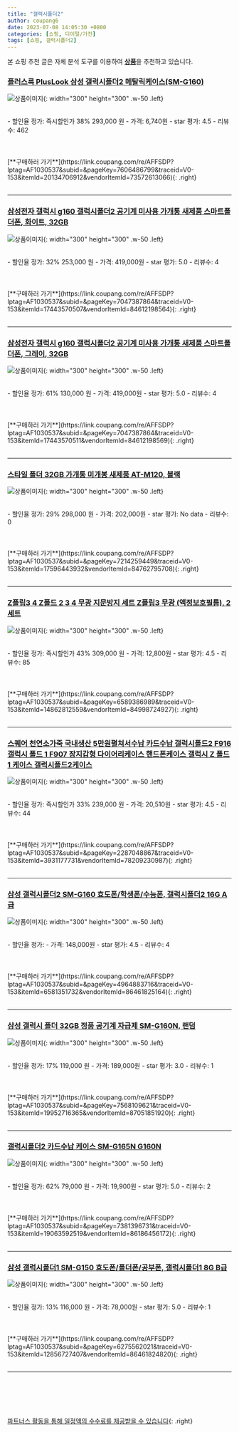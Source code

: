 ```yaml
---
title: "갤럭시폴더2"
author: coupang6
date: 2023-07-08 14:05:30 +0800
categories: [쇼핑, 디이털/가전]
tags: [쇼핑, 갤럭시폴더2]
---
```


본 쇼핑 추천 글은 자체 분석 도구를 이용하여 [**상품**](https://link.coupang.com/a/bao1ui)을 추천하고 있습니다.

### [플러스룩 PlusLook 삼성 갤럭시폴더2 메탈릭케이스(SM-G160)](https://link.coupang.com/re/AFFSDP?lptag=AF1030537&subid=&pageKey=7606486799&traceid=V0-153&itemId=20134706912&vendorItemId=73572613066)

![상품이미지](https://thumbnail7.coupangcdn.com/thumbnails/remote/230x230ex/image/vendor_inventory/0a81/6b5b42cc71f6966be514b97f86d06906309e8fceb696ce0059c361ec3d9f.png){: width="300" height="300" .w-50 .left}


<br>
- 할인율 정가: 즉시할인가 38%  293,000   원
- 가격: 6,740원
- star 평가: 4.5
- 리뷰수: 462
<br>
<br>
<br>
<br>
[**구매하러 가기**](https://link.coupang.com/re/AFFSDP?lptag=AF1030537&subid=&pageKey=7606486799&traceid=V0-153&itemId=20134706912&vendorItemId=73572613066){: .right}
<br>
<br>

---

### [삼성전자 갤럭시 g160 갤럭시폴더2 공기계 미사용 가개통 새제품 스마트폴더폰, 화이트, 32GB](https://link.coupang.com/re/AFFSDP?lptag=AF1030537&subid=&pageKey=7047387864&traceid=V0-153&itemId=17443570507&vendorItemId=84612198564)

![상품이미지](https://thumbnail9.coupangcdn.com/thumbnails/remote/230x230ex/image/vendor_inventory/fdb1/ecd6bdc6250e4d31a038085d2c6f1d24cf74f2e9af5763421f01d6180b4a.jpeg){: width="300" height="300" .w-50 .left}


<br>
- 할인율 정가: 32%  253,000   원
- 가격: 419,000원
- star 평가: 5.0
- 리뷰수: 4
<br>
<br>
<br>
<br>
[**구매하러 가기**](https://link.coupang.com/re/AFFSDP?lptag=AF1030537&subid=&pageKey=7047387864&traceid=V0-153&itemId=17443570507&vendorItemId=84612198564){: .right}
<br>
<br>

---

### [삼성전자 갤럭시 g160 갤럭시폴더2 공기계 미사용 가개통 새제품 스마트폴더폰, 그레이, 32GB](https://link.coupang.com/re/AFFSDP?lptag=AF1030537&subid=&pageKey=7047387864&traceid=V0-153&itemId=17443570511&vendorItemId=84612198569)

![상품이미지](https://thumbnail9.coupangcdn.com/thumbnails/remote/230x230ex/image/vendor_inventory/fdb1/ecd6bdc6250e4d31a038085d2c6f1d24cf74f2e9af5763421f01d6180b4a.jpeg){: width="300" height="300" .w-50 .left}


<br>
- 할인율 정가: 61%  130,000   원
- 가격: 419,000원
- star 평가: 5.0
- 리뷰수: 4
<br>
<br>
<br>
<br>
[**구매하러 가기**](https://link.coupang.com/re/AFFSDP?lptag=AF1030537&subid=&pageKey=7047387864&traceid=V0-153&itemId=17443570511&vendorItemId=84612198569){: .right}
<br>
<br>

---

### [스타일 폴더 32GB 가개통 미개봉 새제품 AT-M120, 블랙](https://link.coupang.com/re/AFFSDP?lptag=AF1030537&subid=&pageKey=7214259449&traceid=V0-153&itemId=17596443932&vendorItemId=84762795708)

![상품이미지](https://thumbnail9.coupangcdn.com/thumbnails/remote/230x230ex/image/vendor_inventory/89cf/c79019f406c230d06861beebca0be9902d57b05928d25e873ed463d08e11.jpg){: width="300" height="300" .w-50 .left}


<br>
- 할인율 정가: 29%  298,000   원
- 가격: 202,000원
- star 평가: No data
- 리뷰수: 0
<br>
<br>
<br>
<br>
[**구매하러 가기**](https://link.coupang.com/re/AFFSDP?lptag=AF1030537&subid=&pageKey=7214259449&traceid=V0-153&itemId=17596443932&vendorItemId=84762795708){: .right}
<br>
<br>

---

### [Z플립3 4 Z폴드 2 3 4 무광 지문방지 세트 Z플립3 무광 (액정보호필름), 2세트](https://link.coupang.com/re/AFFSDP?lptag=AF1030537&subid=&pageKey=6589386989&traceid=V0-153&itemId=14862812559&vendorItemId=84998724927)

![상품이미지](https://thumbnail10.coupangcdn.com/thumbnails/remote/230x230ex/image/vendor_inventory/196f/53b9ce494ca6fbc193eb09d614291b9d2edc8f72a8ba05d8a1b17898d58b.jpg){: width="300" height="300" .w-50 .left}


<br>
- 할인율 정가: 즉시할인가 43%  309,000   원
- 가격: 12,800원
- star 평가: 4.5
- 리뷰수: 85
<br>
<br>
<br>
<br>
[**구매하러 가기**](https://link.coupang.com/re/AFFSDP?lptag=AF1030537&subid=&pageKey=6589386989&traceid=V0-153&itemId=14862812559&vendorItemId=84998724927){: .right}
<br>
<br>

---

### [스퀘어 천연소가죽 국내생산 5만원펼쳐서수납 카드수납 갤럭시폴드2 F916 갤럭시 폴드 1 F907 장지갑형 다이어리케이스 핸드폰케이스 갤럭시 Z 폴드 1 케이스 갤럭시폴드2케이스](https://link.coupang.com/re/AFFSDP?lptag=AF1030537&subid=&pageKey=2287048867&traceid=V0-153&itemId=3931177731&vendorItemId=78209230987)

![상품이미지](https://thumbnail9.coupangcdn.com/thumbnails/remote/230x230ex/image/vendor_inventory/f5ed/dd8909018972c45476c7d3f782461df968ad1f728a944fb213bcaf5d487d.jpg){: width="300" height="300" .w-50 .left}


<br>
- 할인율 정가: 즉시할인가 33%  239,000   원
- 가격: 20,510원
- star 평가: 4.5
- 리뷰수: 44
<br>
<br>
<br>
<br>
[**구매하러 가기**](https://link.coupang.com/re/AFFSDP?lptag=AF1030537&subid=&pageKey=2287048867&traceid=V0-153&itemId=3931177731&vendorItemId=78209230987){: .right}
<br>
<br>

---

### [삼성 갤럭시폴더2 SM-G160 효도폰/학생폰/수능폰, 갤럭시폴더2 16G A급](https://link.coupang.com/re/AFFSDP?lptag=AF1030537&subid=&pageKey=4964883716&traceid=V0-153&itemId=6581351732&vendorItemId=86461825164)

![상품이미지](https://thumbnail10.coupangcdn.com/thumbnails/remote/230x230ex/image/vendor_inventory/520a/206b57c33cad7ae10f34ae15fe784d26ec2c54e8bf2e921b2833a6082134.png){: width="300" height="300" .w-50 .left}


<br>
- 할인율 정가: 
- 가격: 148,000원
- star 평가: 4.5
- 리뷰수: 4
<br>
<br>
<br>
<br>
[**구매하러 가기**](https://link.coupang.com/re/AFFSDP?lptag=AF1030537&subid=&pageKey=4964883716&traceid=V0-153&itemId=6581351732&vendorItemId=86461825164){: .right}
<br>
<br>

---

### [삼성 갤럭시 폴더 32GB 정품 공기계 자급제 SM-G160N, 랜덤](https://link.coupang.com/re/AFFSDP?lptag=AF1030537&subid=&pageKey=7568109621&traceid=V0-153&itemId=19952716365&vendorItemId=87051851920)

![상품이미지](https://thumbnail8.coupangcdn.com/thumbnails/remote/230x230ex/image/vendor_inventory/f997/d5f13e5b74b4b8e8d7fabce0f997ded5e35c1360f4c2e934bc1de46ad5a6.png){: width="300" height="300" .w-50 .left}


<br>
- 할인율 정가: 17%  119,000   원
- 가격: 189,000원
- star 평가: 3.0
- 리뷰수: 1
<br>
<br>
<br>
<br>
[**구매하러 가기**](https://link.coupang.com/re/AFFSDP?lptag=AF1030537&subid=&pageKey=7568109621&traceid=V0-153&itemId=19952716365&vendorItemId=87051851920){: .right}
<br>
<br>

---

### [갤럭시폴더2 카드수납 케이스 SM-G165N G160N](https://link.coupang.com/re/AFFSDP?lptag=AF1030537&subid=&pageKey=7381396731&traceid=V0-153&itemId=19063592519&vendorItemId=86186456172)

![상품이미지](https://thumbnail9.coupangcdn.com/thumbnails/remote/230x230ex/image/vendor_inventory/30f9/e4021549d71eff8f2323c054229480634b5c9c421c9d5f09d720e03afcc0.png){: width="300" height="300" .w-50 .left}


<br>
- 할인율 정가: 62%  79,000   원
- 가격: 19,900원
- star 평가: 5.0
- 리뷰수: 2
<br>
<br>
<br>
<br>
[**구매하러 가기**](https://link.coupang.com/re/AFFSDP?lptag=AF1030537&subid=&pageKey=7381396731&traceid=V0-153&itemId=19063592519&vendorItemId=86186456172){: .right}
<br>
<br>

---

### [삼성 갤럭시폴더1 SM-G150 효도폰/폴더폰/공부폰, 갤럭시폴더1 8G B급](https://link.coupang.com/re/AFFSDP?lptag=AF1030537&subid=&pageKey=6275562021&traceid=V0-153&itemId=12856727407&vendorItemId=86461824820)

![상품이미지](https://thumbnail8.coupangcdn.com/thumbnails/remote/230x230ex/image/vendor_inventory/ab3a/ee7da9a86418e57a1ffe3845b4194ed81812eb7d9bb864aeb0ddf1c2036a.png){: width="300" height="300" .w-50 .left}


<br>
- 할인율 정가: 13%  116,000   원
- 가격: 78,000원
- star 평가: 5.0
- 리뷰수: 1
<br>
<br>
<br>
<br>
[**구매하러 가기**](https://link.coupang.com/re/AFFSDP?lptag=AF1030537&subid=&pageKey=6275562021&traceid=V0-153&itemId=12856727407&vendorItemId=86461824820){: .right}
<br>
<br>

---
<br><br><br><br><br> [파트너스 활동을 통해 일정액의 수수료를 제공받을 수 있습니다](https://link.coupang.com/a/bao1ui){: .right}